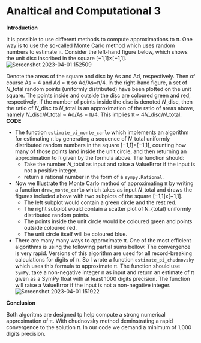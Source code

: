 # Analtical and Computational 3

**Introduction**

It is possible to use different methods to compute approximations to π. One way is to use the so-called Monte Carlo method which uses random numbers to estimate π. Consider the left-hand figure below, which shows the unit disc inscribed in the square [−1,1]×[−1,1]. 
![Screenshot 2023-04-01 152509](https://user-images.githubusercontent.com/125428501/229295056-4d7b6dce-06bb-4794-971e-7e7ecc3ceaba.png)

Denote the areas of the square and disc by As and Ad, respectively. Then of course As = 4 and Ad = π so Ad/As=π/4. In the right-hand figure, a set of *N*_total random points (uniformly distributed) have been plotted on the unit square. The points inside and outside the disc are coloured green and red, respectively. If the number of points inside the disc is denoted *N*_disc, then the ratio of *N*_disc to *N*_total is an approximation of the ratio of areas above, namely *N*_disc/*N*_total ≈ Ad/As = π/4. This implies π ≈ 4*N*_disc/*N*_total.
**CODE**
* The function `estimate_pi_monte_carlo` which implements an algorithm for estimating π by generating a sequence of *N*_total uniformly distributed random numbers in the square [−1,1]×[−1,1], counting how many of those points land inside the unit circle, and then returning an approximation to π given by the formula above. The function should:
  - Take the number *N*_total as input and raise a ValueError if the input is not a positive integer.
  - return a rational number in the form of a `sympy.Rational`.
* Now we Illustrate the Monte Carlo method of approximating π by writing a function `draw_monte_carlo` which takes as input *N*_total and draws the figures included above with two subplots of the square [−1,1]x[−1,1]. 
  - The left subplot would contain a green circle and the rest red.
  - The right subplot would contain a scatter plot of N_{total} uniformly distributed random points.
  - The points inside the unit circle would be coloured green and points outside coloured red.
  - The unit circle itself will be coloured blue.
* There are many many ways to approximate π. One of the most efficient algorithms is using the following partial sums bellow. The convergence is very rapid. Versions of this algorithm are used for all record-breaking calculations for digits of π. So I wrote a function `estimate_pi_chudnovsky` which uses this formula to approximate π. The function should use `SymPy`, take a non-negative integer n as input and return an estimate of π given as a SymPy float with at least 1000 digits precision. The function will raise a ValueError if the input is not a non-negative integer.
 ![Screenshot 2023-04-01 151922](https://user-images.githubusercontent.com/125428501/229294718-a16af7fe-3c14-495f-95bb-5aa3a023477c.png)
 
**Conclusion**

Both algoritms are designed tp help compute a strong numerical approximation of π. With chudnovsky method deminstrating a rapid convergence to the solution π. In our code we demand a minimum of 1,000 digits precision. 

  
